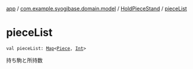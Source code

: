 [app](../../index.md) / [com.example.syogibase.domain.model](../index.md) / [HoldPieceStand](index.md) / [pieceList](./piece-list.md)

# pieceList

`val pieceList: `[`Map`](https://kotlinlang.org/api/latest/jvm/stdlib/kotlin.collections/-map/index.html)`<`[`Piece`](../-piece/index.md)`, `[`Int`](https://kotlinlang.org/api/latest/jvm/stdlib/kotlin/-int/index.html)`>`

持ち駒と所持数

